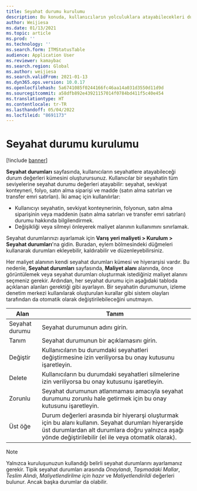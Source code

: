 ```yaml
---
title: Seyahat durumu kurulumu
description: Bu konuda, kullanıcıların yolculuklara atayabilecekleri durum değerlerinin nasıl oluşturulabileceği açıklanmaktadır.
author: Weijiesa
ms.date: 01/13/2021
ms.topic: article
ms.prod: ''
ms.technology: ''
ms.search.form: ITMStatusTable
audience: Application User
ms.reviewer: kamaybac
ms.search.region: Global
ms.author: weijiesa
ms.search.validFrom: 2021-01-13
ms.dyn365.ops.version: 10.0.17
ms.openlocfilehash: 5a6741085f0244166fc46aa14a031d3550d11d9d
ms.sourcegitcommit: a58dfb892e43921157014f0784bd411f5c40e454
ms.translationtype: HT
ms.contentlocale: tr-TR
ms.lasthandoff: 05/04/2022
ms.locfileid: "8691173"
---
```

# <a name="voyage-status-setup"></a>Seyahat durumu kurulumu

[!include [banner](../../includes/banner.md)]

**Seyahat durumları** sayfasında, kullanıcıların seyahatlere atayabileceği durum değerleri kümesini oluşturursunuz. Kullanıcılar bir seyahatin tüm seviyelerine seyahat durumu değerleri atayabilir: seyahat, sevkiyat konteyneri, folyo, satın alma siparişi ve madde (satın alma satırları ve transfer emri satırları). İki amaç için kullanılırlar:

- Kullanıcıyı seyahatin, sevkiyat konteynerinin, folyonun, satın alma siparişinin veya maddenin (satın alma satırları ve transfer emri satırları) durumu hakkında bilgilendirmek.
- Değişikliği veya silmeyi önleyerek maliyet alanının kullanımını sınırlamak.

Seyahat durumlarınızı ayarlamak için **Varış yeri maliyeti \> Kurulum \> Seyahat durumları**'na gidin. Buradan, eylem bölmesindeki düğmeleri kullanarak durumları ekleyebilir, kaldırabilir ve düzenleyebilirsiniz.

Her maliyet alanının kendi seyahat durumları kümesi ve hiyerarşisi vardır. Bu nedenle, **Seyahat durumları** sayfasında, **Maliyet alanı** alanında, önce görüntülemek veya seyahat durumları oluşturmak istediğiniz maliyet alanını seçmeniz gerekir. Ardından, her seyahat durumu için aşağıdaki tabloda açıklanan alanları gerektiği gibi ayarlayın. Bir seyahatin durumunun, izleme denetim merkezi kullanılarak oluşturulan kurallar gibi sistem olayları tarafından da otomatik olarak değiştirilebileceğini unutmayın.

| Alan | Tanım |
|---|---|
| Seyahat durumu | Seyahat durumunun adını girin. |
| Tanım | Seyahat durumunun bir açıklamasını girin. |
| Değiştir | Kullanıcıların bu durumdaki seyahatleri değiştirmesine izin veriliyorsa bu onay kutusunu işaretleyin. |
| Delete | Kullanıcıların bu durumdaki seyahatleri silmelerine izin veriliyorsa bu onay kutusunu işaretleyin. |
| Zorunlu | Seyahat durumunun atlanmaması amacıyla seyahat durumunu zorunlu hale getirmek için bu onay kutusunu işaretleyin. |
| Üst öğe | Durum değerleri arasında bir hiyerarşi oluşturmak için bu alanı kullanın. Seyahat durumları hiyerarşide üst durumlardan alt durumlara doğru yalnızca aşağı yönde değiştirilebilir (el ile veya otomatik olarak).

> [!NOTE]
> Yalnızca kuruluşunuzun kullandığı belirli seyahat durumlarını ayarlamanız gerekir. Tipik seyahat durumları arasında *Onaylandı*, *Taşımadaki Mallar*, *Teslim Alındı*, *Maliyetlendirilme için hazır* ve *Maliyetlendirildi* değerleri bulunur. Ancak başka durumlar da olabilir.
